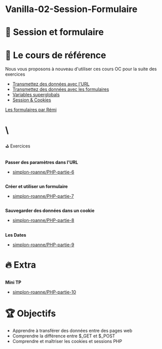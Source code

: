 # Vanilla-02-Session-Formulaire

# 🍪 Session et formulaire




# 📖 Le cours de référence

Nous vous proposons à nouveau d'utiliser ces cours OC pour la suite des exercices


* [Transmettez des données avec l'URL](https://openclassrooms.com/en/courses/918836-concevez-votre-site-web-avec-php-et-mysql/912799-transmettez-des-donnees-avec-lurl)
* [Transmettez des données avec les formulaires](https://openclassrooms.com/en/courses/918836-concevez-votre-site-web-avec-php-et-mysql/913099-transmettez-des-donnees-avec-les-formulaires)
* [Variables superglobals](https://openclassrooms.com/en/courses/918836-concevez-votre-site-web-avec-php-et-mysql/913348-variables-superglobales)
* [Session & Cookies ](https://openclassrooms.com/en/courses/918836-concevez-votre-site-web-avec-php-et-mysql/4239476-session-cookies)

[Les formulaires par Rémi](https://docs.google.com/presentation/d/1s_YQhyToozGasCbj76fdUauB0uMOZh9x_d91hMzXI74/edit?usp=sharing)


#  \
⛳ Exercices


## 
  **Passer des paramètres dans l'URL**



* [simplon-roanne/PHP-partie-6](https://github.com/simplon-roanne/PHP-partie-6)

## 
  **Créer et utiliser un formulaire**

* [simplon-roanne/PHP-partie-7](https://github.com/simplon-roanne/PHP-partie-7/blob/master/README.md)

## 
  **Sauvegarder des données dans un cookie**

* [simplon-roanne/PHP-partie-8](https://github.com/simplon-roanne/PHP-partie-8)

## 
  **Les Dates**

* [simplon-roanne/PHP-partie-9](https://github.com/simplon-roanne/PHP-partie-9)


# 🔥 Extra


## 
  **Mini TP**



* [simplon-roanne/PHP-partie-10](https://github.com/simplon-roanne/PHP-partie-10)


# 🏆 Objectifs



* Apprendre à transférer des données entre des pages web
* Comprendre la différence entre $_GET et $_POST
* Comprendre et maîtriser les cookies et sessions PHP
